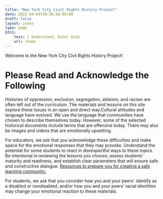 ```yaml
---
title: "New York City Civil Rights History Project"
date: 2022-04-04T20:38:58-04:00
draft: false
layout: index
type: page
btn1: 
    text: I Understand, Enter Site
    url: /home
---
```


Welcome to the New York City Civil Rights History Project!

# Please Read and Acknowledge the Following

Histories of oppression, exclusion, segregation, ableism, and racism are often left out of the curriculum. The materials and lessons on this site explore these issues in an open and direct way.Cultural attitudes and language have evolved.  We use the language that communities have chosen to describe themselves today. However, some of the selected historical documents include terms that are offensive today. There may also be images and videos that are emotionally upsetting.

For educators, we ask that you acknowledge these difficulties and make space for the emotional responses that they may provoke. Understand the potential for some students to react in disrespectful ways to these topics. Be intentional in reviewing the lessons you choose, assess students’ maturity and readiness, and establish clear parameters that will ensure safe and constructive dialogue. [Resources to prepare you for creating a safe learning community.](/teaching-resources/safe-learning-community)

For students, we ask that you consider how you and your peers' identify as a disabled or nondisabled, and/or how you and your peers’ racial identities may change your emotional reaction to these materials.
